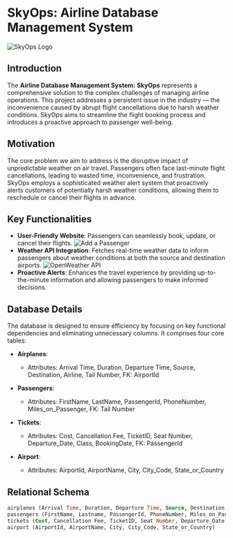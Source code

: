 # SkyOps: Airline Database Management System

![SkyOps Logo](https://github.com/shriyansh1234/SkyOps123/blob/main/client/src/Assets/Logo.svg)

## Introduction

The **Airline Database Management System: SkyOps** represents a comprehensive solution to the complex challenges of managing airline operations. This project addresses a persistent issue in the industry — the inconvenience caused by abrupt flight cancellations due to harsh weather conditions. SkyOps aims to streamline the flight booking process and introduces a proactive approach to passenger well-being.

## Motivation

The core problem we aim to address is the disruptive impact of unpredictable weather on air travel. Passengers often face last-minute flight cancellations, leading to wasted time, inconvenience, and frustration. SkyOps employs a sophisticated weather alert system that proactively alerts customers of potentially harsh weather conditions, allowing them to reschedule or cancel their flights in advance.

## Key Functionalities

- **User-Friendly Website**: Passengers can seamlessly book, update, or cancel their flights.
![Add a Passenger](https://github.com/shriyansh1234/SkyOps123/blob/main/client/src/Assets/openweatherapi.gif)
- **Weather API Integration**: Fetches real-time weather data to inform passengers about weather conditions at both the source and destination airports.
![OpenWeather API](https://github.com/shriyansh1234/SkyOps123/blob/main/client/src/Assets/openweatherapi.gif)
- **Proactive Alerts**: Enhances the travel experience by providing up-to-the-minute information and allowing passengers to make informed decisions.

## Database Details

The database is designed to ensure efficiency by focusing on key functional dependencies and eliminating unnecessary columns. It comprises four core tables:

- **Airplanes**:
  - Attributes: Arrival Time, Duration, Departure Time, Source, Destination, Airline, Tail Number, FK: AirportId

- **Passengers**:
  - Attributes: FirstName, LastName, PassengerId, PhoneNumber, Miles_on_Passenger, FK: Tail Number

- **Tickets**:
  - Attributes: Cost, Cancellation Fee, TicketID, Seat Number, Departure_Date, Class, BookingDate, FK: PassengerId

- **Airport**:
  - Attributes: AirportId, AirportName, City, City_Code, State_or_Country
    
## Relational Schema

```sql
airplanes (Arrival Time, Duration, Departure Time, Source, Destination, Airline, Tail Number, FK: AirportId)
passengers (FirstName, Lastname, PassengerId, PhoneNumber, Miles_on_Passenger, FK: Tail Number)
tickets (Cost, Cancellation Fee, TicketID, Seat Number, Departure_Date, Class, BookingDate, FK: PassengerId)
airport (AirportId, AirportName, City, City_Code, State_or_Country)
